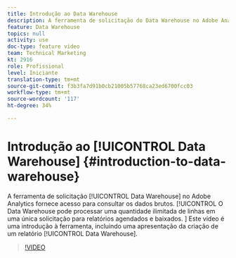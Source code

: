 ```yaml
---
title: Introdução ao Data Warehouse
description: A ferramenta de solicitação do Data Warehouse no Adobe Analytics fornece acesso para consultar os dados brutos. O Data Warehouse pode processar uma quantidade ilimitada de linhas em uma única solicitação para relatórios agendados e baixados. Este vídeo é uma introdução à ferramenta, incluindo uma apresentação da criação de um relatório do Data Warehouse.
feature: Data Warehouse
topics: null
activity: use
doc-type: feature video
team: Technical Marketing
kt: 2916
role: Profissional
level: Iniciante
translation-type: tm+mt
source-git-commit: f3b3fa7d91b0cb21005b57768ca23ed6700fcc03
workflow-type: tm+mt
source-wordcount: '117'
ht-degree: 34%

---
```



# Introdução ao [!UICONTROL Data Warehouse] {#introduction-to-data-warehouse}

A ferramenta de solicitação [!UICONTROL Data Warehouse] no Adobe Analytics fornece acesso para consultar os dados brutos. [!UICONTROL O Data Warehouse pode processar uma quantidade ilimitada de linhas em uma única solicitação para relatórios agendados e baixados. ] Este vídeo é uma introdução à ferramenta, incluindo uma apresentação da criação de um relatório [!UICONTROL Data Warehouse].

>[!VIDEO](https://video.tv.adobe.com/v/27306/?quality=12)
